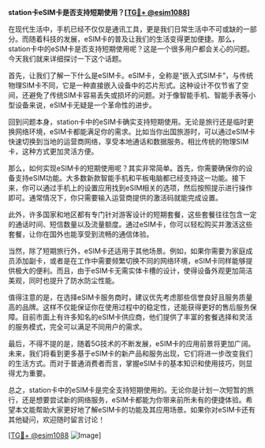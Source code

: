 **station卡eSIM卡是否支持短期使用？[[TG💪+ @esim1088](https://t.me/s/esim1088)]**

在现代生活中，手机已经不仅仅是通讯工具，更是我们日常生活中不可或缺的一部分。而随着科技的发展，eSIM卡的普及让我们的生活变得更加便捷。那么，station卡中的eSIM卡是否支持短期使用呢？这是一个很多用户都会关心的问题。今天我们就来详细探讨一下这个话题。

首先，让我们了解一下什么是eSIM卡。eSIM卡，全称是“嵌入式SIM卡”，与传统物理SIM卡不同，它是一种直接嵌入设备中的芯片形式。这种设计不仅节省了空间，还避免了传统SIM卡容易丢失或损坏的问题。对于像智能手机、智能手表等小型设备来说，eSIM卡无疑是一个革命性的进步。

回到问题本身，station卡中的eSIM卡确实支持短期使用。无论是旅行还是临时更换网络环境，eSIM卡都能满足你的需求。比如当你出国旅游时，可以通过eSIM卡快速切换到当地的运营商网络，享受本地通话和数据服务。相比传统的物理SIM卡，这种方式更加灵活方便。

那么，如何实现eSIM卡的短期使用呢？其实非常简单。首先，你需要确保你的设备支持eSIM功能。大多数新款智能手机和平板电脑都已经支持这一功能。接下来，你可以通过手机上的设置应用找到eSIM相关的选项，然后按照提示进行操作即可。通常情况下，你只需要输入运营商提供的激活码就能完成设置。

此外，许多国家和地区都有专门针对游客设计的短期套餐，这些套餐往往包含一定的通话时间、短信数量以及流量额度。通过eSIM卡，你可以轻松购买并激活这些套餐，让你在国外也能享受到流畅的通信体验。

当然，除了短期旅行外，eSIM卡还适用于其他场景。例如，如果你需要为家庭成员添加副卡，或者是在工作中需要频繁切换不同的网络环境，eSIM卡同样能够提供极大的便利。而且，由于eSIM卡无需实体卡槽的设计，使得设备外观更加简洁美观，同时也提升了防水防尘性能。

值得注意的是，在选择eSIM卡服务商时，建议优先考虑那些信誉良好且服务质量高的品牌。这样不仅能保证你在使用过程中的稳定性，还能获得更好的售后服务保障。目前市面上有许多知名的eSIM卡供应商，他们提供了丰富的套餐选择和灵活的服务模式，完全可以满足不同用户的需求。

最后，不得不提的是，随着5G技术的不断发展，eSIM卡的应用前景将更加广阔。未来，我们将看到更多基于eSIM卡的新产品和服务出现，它们将进一步改变我们的生活方式。而对于普通消费者而言，掌握eSIM卡的基本知识和使用技巧，则显得尤为重要。

总之，station卡中的eSIM卡是完全支持短期使用的。无论你是计划一次短暂的旅行，还是想要尝试新的网络服务，eSIM卡都能为你带来前所未有的便捷体验。希望本文能帮助大家更好地了解eSIM卡的功能及其应用场景。如果你对eSIM卡还有其他疑问，欢迎随时留言讨论！

[[TG💪+ @esim1088](https://t.me/s/esim1088) ![Image](https://i.postimg.cc/4NQfJmqS/Snipaste-2025-05-13-00-14-12.png)]